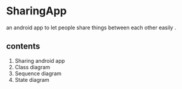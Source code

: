 # SharingApp
an android app to let people share things between each other easily .

## contents
1. Sharing android app
2. Class diagram
3. Sequence diagram
4. State diagram
